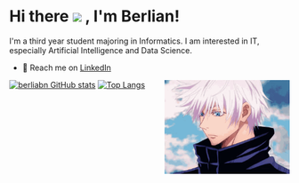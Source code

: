 <!-- ![alt text](https://github.com/berlianm/berlianm/blob/main/Github%20Profile.png) -->

# Hi there <img src="https://media.giphy.com/media/hvRJCLFzcasrR4ia7z/giphy.gif" width="25px"> , I'm Berlian!

  I'm a third year student majoring in Informatics. I am interested in IT, especially Artificial Intelligence and Data Science.
  
  - 💼 Reach me on <a href="https://www.linkedin.com/in/berlianm/">LinkedIn</a>

<a href="https://myoctocat.dev/@berlianm/octocat">
  <img align="right" src="gojo.gif" width=225 />
</a>

[![berliabn GitHub stats](https://github-readme-stats.vercel.app/api?username=berlianm&count_private=true)](https://github-readme-stats-11km-git-master-berlianm.vercel.app/)
[![Top Langs](https://github-readme-stats.vercel.app/api/top-langs/?username=berlianm&layout=compact&langs_count=7)](https://github-readme-stats-11km-git-master-berlianm.vercel.app/)
<!---
berlianm/berlianm is a ✨ special ✨ repository because its `README.md` (this file) appears on your GitHub profile.
You can click the Preview link to take a look at your changes.
--->
